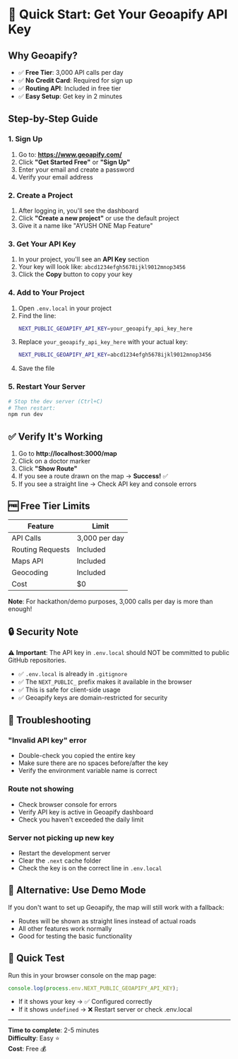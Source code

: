 # 🔑 Quick Start: Get Your Geoapify API Key

## Why Geoapify?

- ✅ **Free Tier**: 3,000 API calls per day
- ✅ **No Credit Card**: Required for sign up
- ✅ **Routing API**: Included in free tier
- ✅ **Easy Setup**: Get key in 2 minutes

## Step-by-Step Guide

### 1. Sign Up

1. Go to: **https://www.geoapify.com/**
2. Click **"Get Started Free"** or **"Sign Up"**
3. Enter your email and create a password
4. Verify your email address

### 2. Create a Project

1. After logging in, you'll see the dashboard
2. Click **"Create a new project"** or use the default project
3. Give it a name like "AYUSH ONE Map Feature"

### 3. Get Your API Key

1. In your project, you'll see an **API Key** section
2. Your key will look like: `abcd1234efgh5678ijkl9012mnop3456`
3. Click the **Copy** button to copy your key

### 4. Add to Your Project

1. Open `.env.local` in your project
2. Find the line:
   ```bash
   NEXT_PUBLIC_GEOAPIFY_API_KEY=your_geoapify_api_key_here
   ```
3. Replace `your_geoapify_api_key_here` with your actual key:
   ```bash
   NEXT_PUBLIC_GEOAPIFY_API_KEY=abcd1234efgh5678ijkl9012mnop3456
   ```
4. Save the file

### 5. Restart Your Server

```bash
# Stop the dev server (Ctrl+C)
# Then restart:
npm run dev
```

## ✅ Verify It's Working

1. Go to **http://localhost:3000/map**
2. Click on a doctor marker
3. Click **"Show Route"**
4. If you see a route drawn on the map → **Success!** ✅
5. If you see a straight line → Check API key and console errors

## 🆓 Free Tier Limits

| Feature          | Limit         |
| ---------------- | ------------- |
| API Calls        | 3,000 per day |
| Routing Requests | Included      |
| Maps API         | Included      |
| Geocoding        | Included      |
| Cost             | $0            |

**Note**: For hackathon/demo purposes, 3,000 calls per day is more than enough!

## 🔒 Security Note

⚠️ **Important**: The API key in `.env.local` should NOT be committed to public GitHub repositories.

- ✅ `.env.local` is already in `.gitignore`
- ✅ The `NEXT_PUBLIC_` prefix makes it available in the browser
- ✅ This is safe for client-side usage
- ✅ Geoapify keys are domain-restricted for security

## 🐛 Troubleshooting

### "Invalid API key" error

- Double-check you copied the entire key
- Make sure there are no spaces before/after the key
- Verify the environment variable name is correct

### Route not showing

- Check browser console for errors
- Verify API key is active in Geoapify dashboard
- Check you haven't exceeded the daily limit

### Server not picking up new key

- Restart the development server
- Clear the `.next` cache folder
- Check the key is on the correct line in `.env.local`

## 📱 Alternative: Use Demo Mode

If you don't want to set up Geoapify, the map will still work with a fallback:

- Routes will be shown as straight lines instead of actual roads
- All other features work normally
- Good for testing the basic functionality

## 🎯 Quick Test

Run this in your browser console on the map page:

```javascript
console.log(process.env.NEXT_PUBLIC_GEOAPIFY_API_KEY);
```

- If it shows your key → ✅ Configured correctly
- If it shows `undefined` → ❌ Restart server or check .env.local

---

**Time to complete**: 2-5 minutes  
**Difficulty**: Easy ⭐  
**Cost**: Free 💰
